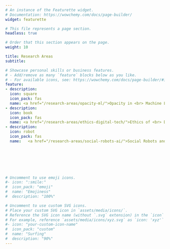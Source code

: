 ```yaml
---
# An instance of the Featurette widget.
# Documentation: https://wowchemy.com/docs/page-builder/
widget: featurette

# This file represents a page section.
headless: true

# Order that this section appears on the page.
weight: 10

title: Research Areas
subtitle:

# Showcase personal skills or business features.
# - Add/remove as many `feature` blocks below as you like.
# - For available icons, see: https://wowchemy.com/docs/page-builder/#icons
feature:
- description: 
  icon: square
  icon_pack: fas
  name: <a href="/research-areas/opacity-ml/">Opacity in <br> Machine Learning</a>
- description: 
  icon: book
  icon_pack: fas
  name: <a href="/research-areas/ethics-digital-tech/">Ethics of <br> Digital Technologies</a>
- description: 
  icon: robot
  icon_pack: fas
  name:   <a href="/research-areas/social-robots-ai/">Social Robots and <br> Embodied AI</a>
  
  





# Uncomment to use emoji icons.
#- icon: ":smile:"
#  icon_pack: "emoji"
#  name: "Emojiness"
#  description: "100%"  

# Uncomment to use custom SVG icons.
# Place your custom SVG icon in `assets/media/icons/`.
# Reference the SVG icon name (without `.svg` extension) in the `icon` field.
# For example, reference `assets/media/icons/xyz.svg` as `icon: 'xyz'`
#- icon: "your-custom-icon-name"
#  icon_pack: "custom"
#  name: "Surfing"
#  description: "90%"
---
```

